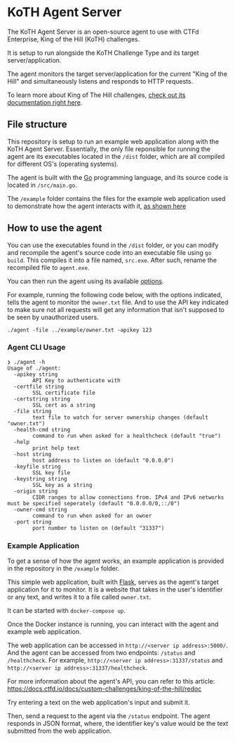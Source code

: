 # KoTH Agent Server

The KoTH Agent Server is an open-source agent to use with CTFd Enterprise, King of the Hill (KoTH) challenges.

It is setup to run alongside the KoTH Challenge Type and its target server/application. 

The agent monitors the target server/application for the current "King of the Hill" and simultaneously listens and responds to HTTP requests.

To learn more about King of The Hill challenges, [check out its documentation right here](https://docs.ctfd.io/docs/custom-challenges/king-of-the-hill).


## File structure

This repository is setup to run an example web application along with the KoTH Agent Server. Essentially, the only file reponsible for running the agent are its executables located in the `/dist` folder, which are all compiled for different OS's (operating systems).

The agent is built with the [Go](https://go.dev/) programming language, and its source code is located in `/src/main.go`.

The `/example` folder contains the files for the example web application used to demonstrate how the agent interacts with it, [as shown here](#example-application)

## How to use the agent

You can use the executables found in the `/dist` folder, or you can modify and recompile the agent's source code into an executable file using `go build`. This compiles it into a file named, `src.exe`. After such, rename the recompiled file to `agent.exe`.

You can then run the agent using its available [options](#agent-cli-usage).

For example, running the following code below, with the options indicated, tells the agent to monitor the `owner.txt` file. And to use the API key indicated to make sure not all requests will get any information that isn't supposed to be seen by unauthorized users.

```
./agent -file ../example/owner.txt -apikey 123 
```

### Agent CLI Usage
```
❯ ./agent -h
Usage of ./agent:
  -apikey string
        API Key to authenticate with
  -certfile string
        SSL certificate file
  -certstring string
        SSL cert as a string
  -file string
        text file to watch for server ownership changes (default "owner.txt")
  -health-cmd string
        command to run when asked for a healthcheck (default "true")
  -help
        print help text
  -host string
        host address to listen on (default "0.0.0.0")
  -keyfile string
        SSL key file
  -keystring string
        SSL key as a string
  -origin string
        CIDR ranges to allow connections from. IPv4 and IPv6 networks must be specified seperately (default "0.0.0.0/0,::/0")
  -owner-cmd string
        command to run when asked for an owner
  -port string
        port number to listen on (default "31337")
```

### Example Application

To get a sense of how the agent works, an example application is provided in the repository in the `/example` folder. 

This simple web application, built with [Flask](https://flask.palletsprojects.com/en/2.2.x/), serves as the agent's target application for it to monitor. It is a website that takes in the user's identifier or any text, and writes it to a file called `owner.txt`.

It can be started with `docker-compose up`.

Once the Docker instance is running, you can interact with the agent and example web application.

The web application can be accessed in `http://<server ip address>:5000/`. And the agent can be accessed from two endpoints: `/status` and `/healthcheck`. For example, `http://<server ip address>:31337/status` and `http://<server ip address>:31337/healthcheck`.

For more information about the agent's API, you can refer to this article: https://docs.ctfd.io/docs/custom-challenges/king-of-the-hill/redoc

Try entering a text on the web application's input and submit it.

Then, send a request to the agent via the `/status` endpoint. The agent responds in JSON format, where, the identifier key's value would be the text submitted from the web application.
